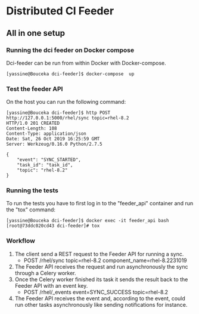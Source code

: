 # Distributed CI Feeder

## All in one setup

### Running the dci feeder on Docker compose

Dci-feeder can be run from within Docker with Docker-compose.

```console
[yassine@Bouceka dci-feeder]$ docker-compose  up
```

### Test the feeder API

On the host you can run the following command:

```console
[yassine@Bouceka dci-feeder]$ http POST http://127.0.0.1:5000/rhel/sync topic=rhel-8.2
HTTP/1.0 201 CREATED
Content-Length: 108
Content-Type: application/json
Date: Sat, 26 Oct 2019 16:25:59 GMT
Server: Werkzeug/0.16.0 Python/2.7.5

{
    "event": "SYNC_STARTED",
    "task_id": "task_id",
    "topic": "rhel-8.2"
}
```

### Running the tests

To run the tests you have to first log in to
the "feeder_api" container and run the "tox" command:

```console
[yassine@Bouceka dci-feeder]$ docker exec -it feeder_api bash
[root@73ddc020cd43 dci-feeder]# tox
```

### Workflow

  1. The client send a REST request to the Feeder API for running a sync.
     - POST /rhel/sync topic=rhel-8.2 component_name=rhel-8.2231019
  2. The Feeder API receives the request and run asynchronously the sync
     through a Celery worker.
  3. Once the Celery worker finished its task it sends the result back to the Feeder API with an event key.
     - POST /rhel/_events event=SYNC_SUCCESS topic=rhel-8.2
  4. The Feeder API receives the event and, according to the event, could run other tasks
     asynchronously like sending notifications for instance.
